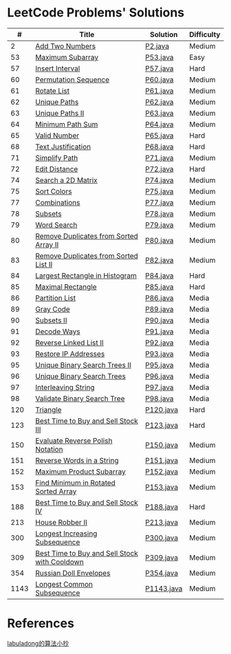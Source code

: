 # LeetCode Problems' Solutions

| # | Title | Solution | Difficulty |
|---| ----- | -------- | ---------- |
|2|[Add Two Numbers](https://leetcode.com/problems/add-two-numbers/)| [P2.java](./src/info/kernelhcy/leetcode/N2.java)|Medium|
|53|[Maximum Subarray](https://leetcode.com/problems/maximum-subarray/)| [P53.java](./src/info/kernelhcy/leetcode/P53.java)|Easy|
|57|[Insert Interval](https://leetcode.com/problems/insert-interval/)| [P57.java](./src/info/kernelhcy/leetcode/P57.java)|Hard|
|60|[Permutation Sequence](https://leetcode.com/problems/permutation-sequence/)| [P60.java](./src/info/kernelhcy/leetcode/P60.java)|Medium|
|61|[Rotate List](https://leetcode.com/problems/rotate-list/)| [P61.java](./src/info/kernelhcy/leetcode/P61.java)|Medium|
|62|[Unique Paths](https://leetcode.com/problems/unique-paths/)| [P62.java](./src/info/kernelhcy/leetcode/P62.java)|Medium|
|63|[Unique Paths II](https://leetcode.com/problems/unique-paths-ii/)| [P63.java](./src/info/kernelhcy/leetcode/P63.java)|Medium|
|64|[Minimum Path Sum](https://leetcode.com/problems/minimum-path-sum/)| [P64.java](./src/info/kernelhcy/leetcode/P64.java)|Medium|
|65|[Valid Number](https://leetcode.com/problems/valid-number/)| [P65.java](./src/info/kernelhcy/leetcode/P65.java)|Hard|
|68|[Text Justification](https://leetcode.com/problems/text-justification/)| [P68.java](./src/info/kernelhcy/leetcode/P68.java)|Hard|
|71|[Simplify Path](https://leetcode.com/problems/simplify-path/)| [P71.java](./src/info/kernelhcy/leetcode/P71.java)|Medium|
|72|[Edit Distance](https://leetcode.com/problems/edit-distance/)| [P72.java](./src/info/kernelhcy/leetcode/P72.java)|Hard|
|74|[Search a 2D Matrix](https://leetcode.com/problems/search-a-2d-matrix/)| [P74.java](./src/info/kernelhcy/leetcode/P74.java)|Medium|
|75|[Sort Colors](https://leetcode.com/problems/sort-colors/)| [P75.java](./src/info/kernelhcy/leetcode/P75.java)|Medium|
|77|[Combinations](https://leetcode.com/problems/combinations/)| [P77.java](./src/info/kernelhcy/leetcode/P77.java)|Medium|
|78|[Subsets](https://leetcode.com/problems/subsets/)| [P78.java](./src/info/kernelhcy/leetcode/P78.java)|Medium|
|79|[Word Search](https://leetcode.com/problems/word-search/)| [P79.java](./src/info/kernelhcy/leetcode/P79.java)|Medium|
|80|[Remove Duplicates from Sorted Array II](https://leetcode.com/problems/remove-duplicates-from-sorted-array-ii/)| [P80.java](./src/info/kernelhcy/leetcode/P80.java)|Medium|
|83|[Remove Duplicates from Sorted List II](https://leetcode.com/problems/remove-duplicates-from-sorted-list-ii/)| [P82.java](./src/info/kernelhcy/leetcode/P82.java)|Medium|
|84|[Largest Rectangle in Histogram](https://leetcode.com/problems/largest-rectangle-in-histogram/)| [P84.java](./src/info/kernelhcy/leetcode/P84.java)|Hard|
|85|[Maximal Rectangle](https://leetcode.com/problems/maximal-rectangle/)| [P85.java](./src/info/kernelhcy/leetcode/P85.java)|Hard|
|86|[Partition List](https://leetcode.com/problems/partition-list/)| [P86.java](./src/info/kernelhcy/leetcode/P86.java)|Media|
|89|[Gray Code](https://leetcode.com/problems/gray-code/)| [P89.java](./src/info/kernelhcy/leetcode/P89.java)|Media|
|90|[Subsets II](https://leetcode.com/problems/subsets-ii/)| [P90.java](./src/info/kernelhcy/leetcode/P90.java)|Media|
|91|[Decode Ways](https://leetcode.com/problems/decode-ways/)| [P91.java](./src/info/kernelhcy/leetcode/P91.java)|Media|
|92|[Reverse Linked List II](https://leetcode.com/problems/reverse-linked-list-ii/)| [P92.java](./src/info/kernelhcy/leetcode/P92.java)|Media|
|93|[Restore IP Addresses](https://leetcode.com/problems/restore-ip-addresses/)| [P93.java](./src/info/kernelhcy/leetcode/P93.java)|Media|
|95|[Unique Binary Search Trees II](https://leetcode.com/problems/unique-binary-search-trees-ii/)| [P95.java](./src/info/kernelhcy/leetcode/P95.java)|Media|
|96|[Unique Binary Search Trees](https://leetcode.com/problems/unique-binary-search-trees/)| [P96.java](./src/info/kernelhcy/leetcode/P96.java)|Media|
|97|[Interleaving String](https://leetcode.com/problems/interleaving-string/)| [P97.java](./src/info/kernelhcy/leetcode/P97.java)|Media|
|98|[Validate Binary Search Tree](https://leetcode.com/problems/validate-binary-search-tree/)| [P98.java](./src/info/kernelhcy/leetcode/P98.java)|Media|
|120|[Triangle](https://leetcode.com/problems/triangle/)| [P120.java](./src/info/kernelhcy/leetcode/P120.java)|Hard|
|123|[Best Time to Buy and Sell Stock III](https://leetcode.com/problems/best-time-to-buy-and-sell-stock-iii/)| [P123.java](./src/info/kernelhcy/leetcode/P123.java)|Hard|
|150|[Evaluate Reverse Polish Notation](https://leetcode.com/problems/evaluate-reverse-polish-notation/)| [P150.java](./src/info/kernelhcy/leetcode/P150.java)|Medium|
|151|[Reverse Words in a String](https://leetcode.com/problems/reverse-words-in-a-string/)| [P151.java](./src/info/kernelhcy/leetcode/P151.java)|Medium|
|152|[Maximum Product Subarray](https://leetcode.com/problems/maximum-product-subarray/)| [P152.java](./src/info/kernelhcy/leetcode/P152.java)|Medium|
|153|[Find Minimum in Rotated Sorted Array](https://leetcode.com/problems/find-minimum-in-rotated-sorted-array/)| [P153.java](./src/info/kernelhcy/leetcode/P153.java)|Medium|
|188|[Best Time to Buy and Sell Stock IV](https://leetcode.com/problems/best-time-to-buy-and-sell-stock-iv/)| [P188.java](./src/info/kernelhcy/leetcode/P188.java)|Hard|
|213|[House Robber II](https://leetcode.com/problems/find-minimum-in-rotated-sorted-array/)| [P213.java](./src/info/kernelhcy/leetcode/P213.java)|Medium|
|300|[Longest Increasing Subsequence](https://leetcode.com/problems/longest-increasing-subsequence/)| [P300.java](./src/info/kernelhcy/leetcode/P300.java)|Medium|
|309|[Best Time to Buy and Sell Stock with Cooldown](https://leetcode.com/problems/best-time-to-buy-and-sell-stock-with-cooldown/)| [P309.java](./src/info/kernelhcy/leetcode/P309.java)|Medium|
|354|[Russian Doll Envelopes](https://leetcode.com/problems/russian-doll-envelopes/)| [P354.java](./src/info/kernelhcy/leetcode/P354.java)|Medium|
|1143|[Longest Common Subsequence](https://leetcode.com/problems/longest-common-subsequence/)| [P1143.java](./src/info/kernelhcy/leetcode/P1143.java)|Medium|

# References
[labuladong的算法小抄](https://labuladong.gitbook.io/algo/)